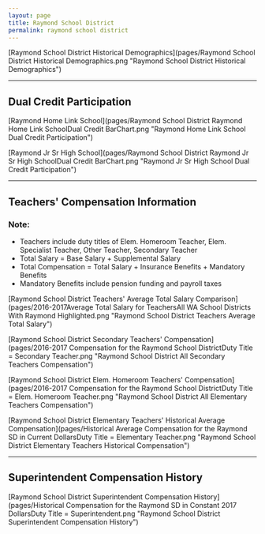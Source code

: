```yaml
---
layout: page
title: Raymond School District
permalink: raymond school district
---
```



[Raymond School District Historical Demographics](pages/Raymond School District Historical Demographics.png "Raymond School District Historical Demographics")

___

## Dual Credit Participation

[Raymond Home Link School](pages/Raymond School District Raymond Home Link SchoolDual Credit BarChart.png "Raymond Home Link School Dual Credit Participation")

[Raymond Jr Sr High School](pages/Raymond School District Raymond Jr Sr High SchoolDual Credit BarChart.png "Raymond Jr Sr High School Dual Credit Participation")


___

## Teachers' Compensation Information
### Note:
- Teachers include duty titles of Elem. Homeroom Teacher, Elem. Specialist Teacher, Other Teacher, Secondary Teacher
- Total Salary = Base Salary + Supplemental Salary
- Total Compensation = Total Salary + Insurance Benefits + Mandatory Benefits
- Mandatory Benefits include pension funding and payroll taxes

[Raymond School District Teachers' Average Total Salary Comparison](pages/2016-2017Average Total Salary for TeachersAll WA School Districts With Raymond Highlighted.png "Raymond School District Teachers Average Total Salary")

[Raymond School District Secondary Teachers' Compensation](pages/2016-2017 Compensation for the Raymond School DistrictDuty Title = Secondary Teacher.png "Raymond School District All Secondary Teachers Compensation")

[Raymond School District Elem. Homeroom Teachers' Compensation](pages/2016-2017 Compensation for the Raymond School DistrictDuty Title = Elem. Homeroom Teacher.png "Raymond School District All Elementary Teachers Compensation")

[Raymond School District Elementary Teachers' Historical Average Compensation](pages/Historical Average Compensation for the Raymond SD in Current DollarsDuty Title = Elementary Teacher.png "Raymond School District Elementary Teachers Historical Compensation")


___

## Superintendent Compensation History

[Raymond School District Superintendent Compensation History](pages/Historical Compensation for the Raymond SD in Constant 2017 DollarsDuty Title = Superintendent.png "Raymond School District Superintendent Compensation History")

